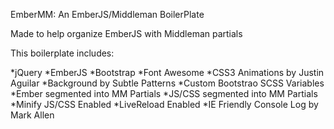 EmberMM: An EmberJS/Middleman BoilerPlate

Made to help organize EmberJS with Middleman partials

This boilerplate includes:

  *jQuery
  *EmberJS
  *Bootstrap
  *Font Awesome
  *CSS3 Animations by Justin Aguilar
  *Background by Subtle Patterns
  *Custom Bootstrao SCSS Variables
  *Ember segmented into MM Partials
  *JS/CSS segmented into MM Partials
  *Minify JS/CSS Enabled
  *LiveReload Enabled
  *IE Friendly Console Log by Mark Allen


